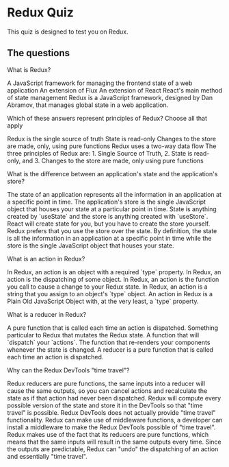 # Redux Quiz

This quiz is designed to test you on Redux.

## The questions

<quiz>
  <question>
    <p>What is Redux?</p>
    <answer correct>A JavaScript framework for managing the frontend state of a
    web application</answer>
    <answer>An extension of Flux</answer>
    <answer>An extension of React</answer>
    <answer>React's main method of state management</answer>
    <explanation>Redux is a JavaScript framework, designed by Dan Abramov,
    that manages global state in a web application.</explanation>
  </question>
</quiz>

<quiz>
  <question multiple>
    <p>Which of these answers represent principles of Redux? Choose all that apply</p>
    <answer correct>Redux is the single source of truth</answer>
    <answer correct>State is read-only</answer>
    <answer correct>Changes to the store are made, only, using pure functions</answer>
    <answer>Redux uses a two-way data flow</answer>
    <explanation>The three principles of Redux are: 1. Single Source of
    Truth, 2. State is read-only, and 3. Changes to the store are made, only
    using pure functions</explanation>
  </question>
</quiz>

<quiz>
  <question>
    <p>What is the difference between an application's state and the
    application's store?</p>
    <answer correct>The state of an application represents all the information
    in an application at a specific point in time. The application's store
    is the single JavaScript object that houses your state at a particular point
    in time.</answer>
    <answer>State is anything created by `useState` and the store is anything
    created with `useStore`.</answer>
    <answer>React will create state for you, but you have to create the store
    yourself.</answer>
    <answer>Redux prefers that you use the store over the state.</answer>
    <explanation>By definition, the state is all the information in an
    application at a specific point in time while the store is the single
    JavaScript object that houses your state.</explanation>
  </question>
</quiz>

<quiz>
  <question>
    <p>What is an action in Redux?</p>
    <answer correct>In Redux, an action is an object with a required `type` property.</answer>
    <answer>In Redux, an action is the dispatching of some object.</answer>
    <answer>In Redux, an action is the function you call to cause a change to
    your Redux state.</answer>
    <answer>In Redux, an action is a string that you assign to an object's `type` object.</answer>
    <explanation>An action in Redux is a Plain Old JavaScript Object with, at
    the very least, a `type` property.</explanation>
  </question>
</quiz>

<quiz>
  <question>
    <p>What is a reducer in Redux?</p>
    <answer correct>A pure function that is called each time an action is
    dispatched.</answer>
    <answer>Something particular to Redux that mutates the Redux state.</answer>
    <answer>A function that will `dispatch` your `actions`.</answer>
    <answer>The function that re-renders your components whenever the state is
    changed.</answer>
    <explanation>A reducer is a pure function that is called each time an action
    is dispatched.</explanation>
  </question>
</quiz>

<quiz>
  <question>
    <p>Why can the Redux DevTools "time travel"?</p>
    <answer correct>Redux reducers are pure functions, the same inputs
    into a reducer will cause the same outputs, so you can cancel actions and
    recalculate the state as if that action had never been dispatched.</answer>
    <answer>Redux will compute every possible version of the state and store it
    in the DevTools so that "time travel" is possible.</answer>
    <answer>Redux DevTools does not actually provide "time travel"
    functionality.</answer>
    <answer>Redux can make use of middleware functions, a developer can
    install a middleware to make the Redux DevTools possible of "time travel".</answer>
    <explanation>Redux makes use of the fact that its reducers are pure
    functions, which means that the same inputs will result in the same outputs
    every time. Since the outputs are predictable, Redux can "undo" the
    dispatching of an action and essentially "time travel".</explanation>
  </question>
</quiz>
